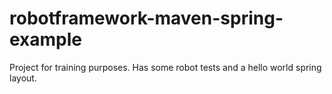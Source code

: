 robotframework-maven-spring-example
===================================
Project for training purposes. Has some robot tests and a hello world spring layout.
